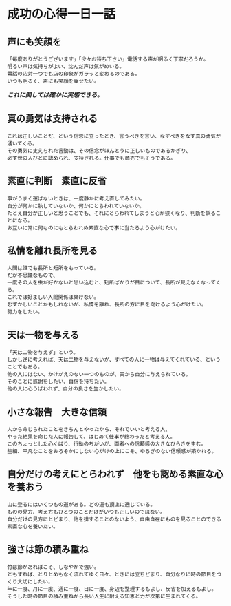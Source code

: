 # 成功の心得一日一話

## 声にも笑顔を
```
「毎度ありがとうございます」「少々お待ち下さい」電話する声が明るく丁寧だろうか。  
明るい声は気持ちがよい、沈んだ声は気がめいる。  
電話の応対一つでも店の印象がガラッと変わるのである。  
いつも明るく、声にも笑顔を乗せたい。
```
***これに関しては確かに実感できる。***

## 真の勇気は支持される

```
これは正しいことだ、という信念に立ったとき、言うべきを言い、なすべきをなす真の勇気が湧いてくる。  
その勇気に支えられた言動は、その信念がほんとうに正しいものであるかぎり、  
必ず世の人びとに認められ、支持される。仕事でも商売でもそうである。
```

## 素直に判断　素直に反省

```
事がうまく運ばないときは、一度静かに考え直してみたい。  
自分が何かに執していないか、何かにとらわれていないか。  
たとえ自分が正しいと思うことでも、それにとらわれてしまうと心が狭くなり、判断を誤ることになる。  
お互いに常に何ものにもとらわれぬ素直な心で事に当たるよう心がけたい。
```

## 私情を離れ長所を見る

```
人間は誰でも長所と短所をもっている。  
だが不思議なもので、  
一度その人を虫が好かないと思い込むと、短所ばかりが目について、長所が見えなくなってくる。  
これでは好ましい人間関係は築けない。  
むずかしいことかもしれないが、私情を離れ、長所の方に目を向けるよう心がけたい。  
努力をしたい。
```

## 天は一物を与える

```
「天は二物を与えず」という。  
しかし逆に考えれば、天は二物を与えないが、すべての人に一物は与えてくれている、ということでもある。  
他の人にはない、かけがえのない一つのものが、天から自分に与えられている。  
そのことに感謝をしたい、自信を持ちたい。  
他の人に心うばわれず、自分の良さを生かしたい。
```

## 小さな報告　大きな信頼
```
人から命じられたことをきちんとやったから、それでいいと考える人、  
やった結果を命じた人に報告して、はじめて仕事が終わったと考える人。  
このちょっとした心くばり、行動のちがいが、両者への信頼感の大きなひらきを生む。  
些細、平凡なことをおろそかにしない心がけの上にこそ、ゆるぎのない信頼感が築かれる。
```

## 自分だけの考えにとらわれず　他をも認める素直な心を養おう
```
山に登るにはいくつもの道がある。どの道も頂上に通じている。  
ものの見方、考え方もひとつのことだけがいつも正しいのではない。  
自分だけの見方にとどまり、他を排することのないよう、自由自在にものを見ることのできる素直な心を養いたい。
```

## 強さは節の積み重ね
```
竹は節があればこそ、しなやかで強い。  
ともすれば、とりとめもなく流れてゆく日々、ときには立ちどまり、自分なりに時の節目をつくり大切にしたい。  
年に一度、月に一度、週に一度、日に一度、身辺を整理するもよし、反省を加えるもよし。  
そうした時の節目の積み重ねから長い人生に耐える知恵と力が次第に生まれてくる。
```